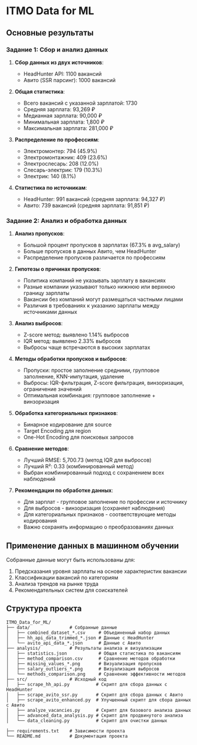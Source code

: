 # ITMO Data for ML


## Основные результаты

### Задание 1: Сбор и анализ данных

1. **Сбор данных из двух источников**:
   - HeadHunter API: 1100 вакансий
   - Авито (SSR парсинг): 1000 вакансий

2. **Общая статистика**:
   - Всего вакансий с указанной зарплатой: 1730
   - Средняя зарплата: 93,269 ₽
   - Медианная зарплата: 90,000 ₽
   - Минимальная зарплата: 1,800 ₽
   - Максимальная зарплата: 281,000 ₽

3. **Распределение по профессиям**:
   - Электромонтер: 794 (45.9%)
   - Электромонтажник: 409 (23.6%)
   - Электрослесарь: 208 (12.0%)
   - Слесарь-электрик: 179 (10.3%)
   - Электрик: 140 (8.1%)

4. **Статистика по источникам**:
   - HeadHunter: 991 вакансий (средняя зарплата: 94,327 ₽)
   - Авито: 739 вакансий (средняя зарплата: 91,851 ₽)

### Задание 2: Анализ и обработка данных

1. **Анализ пропусков**:
   - Большой процент пропусков в зарплатах (67.3% в avg_salary)
   - Больше пропусков в данных Авито, чем HeadHunter
   - Распределение пропусков различается по профессиям

2. **Гипотезы о причинах пропусков**:
   - Политика компаний не указывать зарплату в вакансиях
   - Разные компании указывают только нижнюю или верхнюю границу зарплаты
   - Вакансии без компаний могут размещаться частными лицами
   - Различия в требованиях к указанию зарплаты между источниками данных

3. **Анализ выбросов**:
   - Z-score метод: выявлено 1.14% выбросов
   - IQR метод: выявлено 2.33% выбросов
   - Выбросы чаще встречаются в высоких зарплатах

4. **Методы обработки пропусков и выбросов**:
   - Пропуски: простое заполнение средними, групповое заполнение, KNN-импутация, удаление
   - Выбросы: IQR-фильтрация, Z-score фильтрация, винзоризация, ограничение значений
   - Оптимальная комбинация: групповое заполнение + винзоризация

5. **Обработка категориальных признаков**:
   - Бинарное кодирование для source
   - Target Encoding для region
   - One-Hot Encoding для поисковых запросов

6. **Сравнение методов**:
   - Лучший RMSE: 5,700.73 (метод IQR для выбросов)
   - Лучший R²: 0.33 (комбинированный метод)
   - Выбран комбинированный подход с сохранением всех наблюдений

7. **Рекомендации по обработке данных**:
   - Для зарплат - групповое заполнение по профессии и источнику
   - Для выбросов - винзоризация (сохраняет наблюдения)
   - Для категориальных признаков - соответствующие методы кодирования
   - Важно сохранять информацию о преобразованиях данных

## Применение данных в машинном обучении

Собранные данные могут быть использованы для:
1. Предсказания уровня зарплаты на основе характеристик вакансии
2. Классификации вакансий по категориям
3. Анализа трендов на рынке труда
4. Рекомендательных систем для соискателей 

## Структура проекта

```
ITMO_Data_for_ML/
├── data/               # Собранные данные
│   ├── combined_dataset_*.csv     # Объединенный набор данных
│   ├── hh_api_data_trimmed_*.json # Данные с HeadHunter
│   └── avito_api_data_*.json      # Данные с Авито
├── analysis/           # Результаты анализа и визуализации
│   ├── statistics.json            # Общая статистика по вакансиям
│   ├── method_comparison.csv      # Сравнение методов обработки
│   ├── missing_values_*.png       # Визуализация пропусков
│   ├── salary_outliers_*.png      # Визуализация выбросов
│   └── methods_comparison.png     # Сравнение эффективности методов
├── src/                # Исходный код
│   ├── scrape_hh_api.py          # Скрипт для сбора данных с HeadHunter
│   ├── scrape_avito_ssr.py       # Скрипт для сбора данных с Авито
│   ├── scrape_avito_enhanced.py  # Улучшенный скрипт для сбора данных с Авито
│   ├── analyze_vacancies.py      # Скрипт для базового анализа данных
│   ├── advanced_data_analysis.py # Скрипт для продвинутого анализа
│   └── data_cleaning.py          # Скрипт для очистки данных

├── requirements.txt    # Зависимости проекта
└── README.md           # Документация проекта
```
